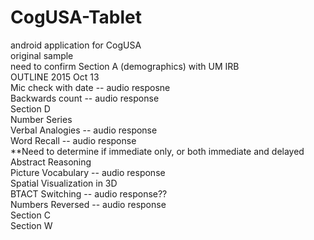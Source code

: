 # CogUSA-Tablet
android application for CogUSA <br/>
original sample <br/>
need to confirm Section A (demographics) with UM IRB <br/>
OUTLINE 2015 Oct 13 <br/>
Mic check with date -- audio resposne <br/>
Backwards count -- audio response <br/>
Section D <br/>
Number Series <br/>
Verbal Analogies -- audio response <br/>
Word Recall -- audio response <br/>
**Need to determine if immediate only, or both immediate and delayed <br/>
Abstract Reasoning <br/>
Picture Vocabulary -- audio response <br/>
Spatial Visualization in 3D <br/>
BTACT Switching -- audio response?? <br/>
Numbers Reversed -- audio response <br/>
Section C <br/>
Section W
